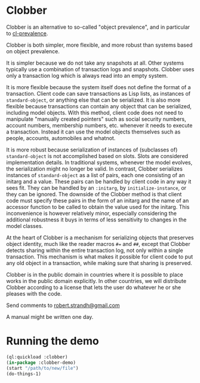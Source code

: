 # Clobber
Clobber is an alternative to so-called "object prevalence", and in
particular to [cl-prevalence](https://cl-prevalence.common-lisp.dev/).

Clobber is both simpler, more flexible, and more robust than systems
based on object prevalence.  

It is simpler because we do not take any snapshots at all.  Other
systems typically use a combination of transaction logs and snapshots.
Clobber uses only a transaction log which is always read into an empty
system.

It is more flexible because the system itself does not define the
format of a transaction.  Client code can save transactions as Lisp
lists, as instances of `standard-object`, or anything else that can be
serialized.  It is also more flexible because transactions can contain
any object that can be serialized, including model objects.  With this
method, client code does not need to manipulate "manually created
pointers" such as social security numbers, account numbers, membership
numbers, etc. whenever it needs to execute a transaction.  Instead it
can use the model objects themselves such as people, accounts,
automobiles and whatnot.

It is more robust because serialization of instances of (subclasses
of) `standard-object` is not accomplished based on slots.  Slots are
considered implementation details.  In traditional systems, whenever
the model evolves, the serialization might no longer be valid.  In
contrast, Clobber serializes instances of `standard-object` as a list of
pairs, each one consisting of an initarg and a value.  These pairs can
be handled by client code in any way it sees fit.  They can be handled
by an `:initarg`, by `initialize-instance`, or they can be ignored.  The
downside of the Clobber method is that client code must specify these
pairs in the form of an initarg and the name of an accessor function
to be called to obtain the value used for the initarg.  This
inconvenience is however relatively minor, especially considering the
additional robustness it buys in terms of less sensitivity to changes
in the model classes. 

At the heart of Clobber is a mechanism for serializing objects that
preserves object identity, much like the reader macros `#=` and `##`,
except that Clobber detects sharing within the entire transaction log,
not only within a single transaction.  This mechanism is what makes it
possible for client code to put any old object in a transaction, while
making sure that sharing is preserved.

Clobber is in the public domain in countries where it is possible to
place works in the public domain explicitly.  In other countries, we
will distribute Clobber according to a license that lets the user do
whatever he or she pleases with the code. 

Send comments to robert.strandh@gmail.com

A manual might be written one day. 

# Running the demo
```lisp
(ql:quickload :clobber)
(in-package :clobber-demo)
(start "/path/to/new/file")
(do-things-1)
```
